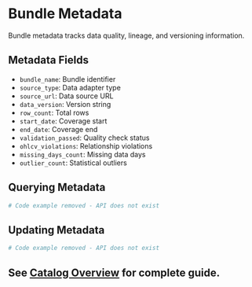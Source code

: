 # Bundle Metadata

Bundle metadata tracks data quality, lineage, and versioning information.

## Metadata Fields

- `bundle_name`: Bundle identifier
- `source_type`: Data adapter type
- `source_url`: Data source URL
- `data_version`: Version string
- `row_count`: Total rows
- `start_date`: Coverage start
- `end_date`: Coverage end
- `validation_passed`: Quality check status
- `ohlcv_violations`: Relationship violations
- `missing_days_count`: Missing data days
- `outlier_count`: Statistical outliers

## Querying Metadata

```python
# Code example removed - API does not exist
```

## Updating Metadata

```python
# Code example removed - API does not exist
```

## See [Catalog Overview](overview.md) for complete guide.

